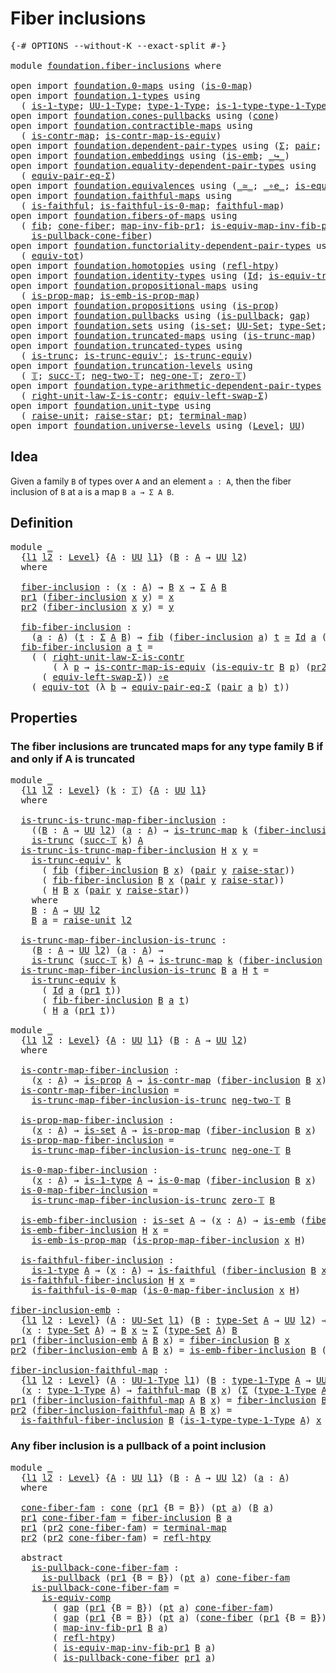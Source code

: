 # Fiber inclusions

<pre class="Agda"><a id="29" class="Symbol">{-#</a> <a id="33" class="Keyword">OPTIONS</a> <a id="41" class="Pragma">--without-K</a> <a id="53" class="Pragma">--exact-split</a> <a id="67" class="Symbol">#-}</a>

<a id="72" class="Keyword">module</a> <a id="79" href="foundation.fiber-inclusions.html" class="Module">foundation.fiber-inclusions</a> <a id="107" class="Keyword">where</a>

<a id="114" class="Keyword">open</a> <a id="119" class="Keyword">import</a> <a id="126" href="foundation.0-maps.html" class="Module">foundation.0-maps</a> <a id="144" class="Keyword">using</a> <a id="150" class="Symbol">(</a><a id="151" href="foundation-core.0-maps.html#1168" class="Function">is-0-map</a><a id="159" class="Symbol">)</a>
<a id="161" class="Keyword">open</a> <a id="166" class="Keyword">import</a> <a id="173" href="foundation.1-types.html" class="Module">foundation.1-types</a> <a id="192" class="Keyword">using</a>
  <a id="200" class="Symbol">(</a> <a id="202" href="foundation-core.1-types.html#654" class="Function">is-1-type</a><a id="211" class="Symbol">;</a> <a id="213" href="foundation-core.1-types.html#720" class="Function">UU-1-Type</a><a id="222" class="Symbol">;</a> <a id="224" href="foundation-core.1-types.html#792" class="Function">type-1-Type</a><a id="235" class="Symbol">;</a> <a id="237" href="foundation-core.1-types.html#869" class="Function">is-1-type-type-1-Type</a><a id="258" class="Symbol">)</a>
<a id="260" class="Keyword">open</a> <a id="265" class="Keyword">import</a> <a id="272" href="foundation.cones-pullbacks.html" class="Module">foundation.cones-pullbacks</a> <a id="299" class="Keyword">using</a> <a id="305" class="Symbol">(</a><a id="306" href="foundation-core.cones-pullbacks.html#1272" class="Function">cone</a><a id="310" class="Symbol">)</a>
<a id="312" class="Keyword">open</a> <a id="317" class="Keyword">import</a> <a id="324" href="foundation.contractible-maps.html" class="Module">foundation.contractible-maps</a> <a id="353" class="Keyword">using</a>
  <a id="361" class="Symbol">(</a> <a id="363" href="foundation-core.contractible-maps.html#1464" class="Function">is-contr-map</a><a id="375" class="Symbol">;</a> <a id="377" href="foundation-core.contractible-maps.html#3850" class="Function">is-contr-map-is-equiv</a><a id="398" class="Symbol">)</a>
<a id="400" class="Keyword">open</a> <a id="405" class="Keyword">import</a> <a id="412" href="foundation.dependent-pair-types.html" class="Module">foundation.dependent-pair-types</a> <a id="444" class="Keyword">using</a> <a id="450" class="Symbol">(</a><a id="451" href="foundation-core.dependent-pair-types.html#502" class="Record">Σ</a><a id="452" class="Symbol">;</a> <a id="454" href="foundation-core.dependent-pair-types.html#575" class="InductiveConstructor">pair</a><a id="458" class="Symbol">;</a> <a id="460" href="foundation-core.dependent-pair-types.html#592" class="Field">pr1</a><a id="463" class="Symbol">;</a> <a id="465" href="foundation-core.dependent-pair-types.html#604" class="Field">pr2</a><a id="468" class="Symbol">)</a>
<a id="470" class="Keyword">open</a> <a id="475" class="Keyword">import</a> <a id="482" href="foundation.embeddings.html" class="Module">foundation.embeddings</a> <a id="504" class="Keyword">using</a> <a id="510" class="Symbol">(</a><a id="511" href="foundation-core.embeddings.html#980" class="Function">is-emb</a><a id="517" class="Symbol">;</a> <a id="519" href="foundation-core.embeddings.html#1062" class="Function Operator">_↪_</a><a id="522" class="Symbol">)</a>
<a id="524" class="Keyword">open</a> <a id="529" class="Keyword">import</a> <a id="536" href="foundation.equality-dependent-pair-types.html" class="Module">foundation.equality-dependent-pair-types</a> <a id="577" class="Keyword">using</a>
  <a id="585" class="Symbol">(</a> <a id="587" href="foundation.equality-dependent-pair-types.html#2506" class="Function">equiv-pair-eq-Σ</a><a id="602" class="Symbol">)</a>
<a id="604" class="Keyword">open</a> <a id="609" class="Keyword">import</a> <a id="616" href="foundation.equivalences.html" class="Module">foundation.equivalences</a> <a id="640" class="Keyword">using</a> <a id="646" class="Symbol">(</a><a id="647" href="foundation-core.equivalences.html#1607" class="Function Operator">_≃_</a><a id="650" class="Symbol">;</a> <a id="652" href="foundation-core.equivalences.html#7855" class="Function Operator">_∘e_</a><a id="656" class="Symbol">;</a> <a id="658" href="foundation-core.equivalences.html#7183" class="Function">is-equiv-comp</a><a id="671" class="Symbol">)</a>
<a id="673" class="Keyword">open</a> <a id="678" class="Keyword">import</a> <a id="685" href="foundation.faithful-maps.html" class="Module">foundation.faithful-maps</a> <a id="710" class="Keyword">using</a>
  <a id="718" class="Symbol">(</a> <a id="720" href="foundation-core.faithful-maps.html#1676" class="Function">is-faithful</a><a id="731" class="Symbol">;</a> <a id="733" href="foundation-core.faithful-maps.html#3767" class="Function">is-faithful-is-0-map</a><a id="753" class="Symbol">;</a> <a id="755" href="foundation-core.faithful-maps.html#1766" class="Function">faithful-map</a><a id="767" class="Symbol">)</a>
<a id="769" class="Keyword">open</a> <a id="774" class="Keyword">import</a> <a id="781" href="foundation.fibers-of-maps.html" class="Module">foundation.fibers-of-maps</a> <a id="807" class="Keyword">using</a>
  <a id="815" class="Symbol">(</a> <a id="817" href="foundation-core.fibers-of-maps.html#928" class="Function">fib</a><a id="820" class="Symbol">;</a> <a id="822" href="foundation.fibers-of-maps.html#4737" class="Function">cone-fiber</a><a id="832" class="Symbol">;</a> <a id="834" href="foundation-core.fibers-of-maps.html#3085" class="Function">map-inv-fib-pr1</a><a id="849" class="Symbol">;</a> <a id="851" href="foundation-core.fibers-of-maps.html#3727" class="Function">is-equiv-map-inv-fib-pr1</a><a id="875" class="Symbol">;</a>
    <a id="881" href="foundation.fibers-of-maps.html#4912" class="Function">is-pullback-cone-fiber</a><a id="903" class="Symbol">)</a>
<a id="905" class="Keyword">open</a> <a id="910" class="Keyword">import</a> <a id="917" href="foundation.functoriality-dependent-pair-types.html" class="Module">foundation.functoriality-dependent-pair-types</a> <a id="963" class="Keyword">using</a>
  <a id="971" class="Symbol">(</a> <a id="973" href="foundation-core.functoriality-dependent-pair-types.html#6804" class="Function">equiv-tot</a><a id="982" class="Symbol">)</a>
<a id="984" class="Keyword">open</a> <a id="989" class="Keyword">import</a> <a id="996" href="foundation.homotopies.html" class="Module">foundation.homotopies</a> <a id="1018" class="Keyword">using</a> <a id="1024" class="Symbol">(</a><a id="1025" href="foundation-core.homotopies.html#710" class="Function">refl-htpy</a><a id="1034" class="Symbol">)</a>
<a id="1036" class="Keyword">open</a> <a id="1041" class="Keyword">import</a> <a id="1048" href="foundation.identity-types.html" class="Module">foundation.identity-types</a> <a id="1074" class="Keyword">using</a> <a id="1080" class="Symbol">(</a><a id="1081" href="foundation-core.identity-types.html#641" class="Datatype">Id</a><a id="1083" class="Symbol">;</a> <a id="1085" href="foundation.identity-types.html#3670" class="Function">is-equiv-tr</a><a id="1096" class="Symbol">)</a>
<a id="1098" class="Keyword">open</a> <a id="1103" class="Keyword">import</a> <a id="1110" href="foundation.propositional-maps.html" class="Module">foundation.propositional-maps</a> <a id="1140" class="Keyword">using</a>
  <a id="1148" class="Symbol">(</a> <a id="1150" href="foundation-core.propositional-maps.html#1250" class="Function">is-prop-map</a><a id="1161" class="Symbol">;</a> <a id="1163" href="foundation-core.propositional-maps.html#1524" class="Function">is-emb-is-prop-map</a><a id="1181" class="Symbol">)</a>
<a id="1183" class="Keyword">open</a> <a id="1188" class="Keyword">import</a> <a id="1195" href="foundation.propositions.html" class="Module">foundation.propositions</a> <a id="1219" class="Keyword">using</a> <a id="1225" class="Symbol">(</a><a id="1226" href="foundation-core.propositions.html#1295" class="Function">is-prop</a><a id="1233" class="Symbol">)</a>
<a id="1235" class="Keyword">open</a> <a id="1240" class="Keyword">import</a> <a id="1247" href="foundation.pullbacks.html" class="Module">foundation.pullbacks</a> <a id="1268" class="Keyword">using</a> <a id="1274" class="Symbol">(</a><a id="1275" href="foundation-core.pullbacks.html#2885" class="Function">is-pullback</a><a id="1286" class="Symbol">;</a> <a id="1288" href="foundation-core.pullbacks.html#2383" class="Function">gap</a><a id="1291" class="Symbol">)</a>
<a id="1293" class="Keyword">open</a> <a id="1298" class="Keyword">import</a> <a id="1305" href="foundation.sets.html" class="Module">foundation.sets</a> <a id="1321" class="Keyword">using</a> <a id="1327" class="Symbol">(</a><a id="1328" href="foundation-core.sets.html#1099" class="Function">is-set</a><a id="1334" class="Symbol">;</a> <a id="1336" href="foundation-core.sets.html#1177" class="Function">UU-Set</a><a id="1342" class="Symbol">;</a> <a id="1344" href="foundation-core.sets.html#1291" class="Function">type-Set</a><a id="1352" class="Symbol">;</a> <a id="1354" href="foundation-core.sets.html#1342" class="Function">is-set-type-Set</a><a id="1369" class="Symbol">)</a>
<a id="1371" class="Keyword">open</a> <a id="1376" class="Keyword">import</a> <a id="1383" href="foundation.truncated-maps.html" class="Module">foundation.truncated-maps</a> <a id="1409" class="Keyword">using</a> <a id="1415" class="Symbol">(</a><a id="1416" href="foundation-core.truncated-maps.html#1873" class="Function">is-trunc-map</a><a id="1428" class="Symbol">)</a>
<a id="1430" class="Keyword">open</a> <a id="1435" class="Keyword">import</a> <a id="1442" href="foundation.truncated-types.html" class="Module">foundation.truncated-types</a> <a id="1469" class="Keyword">using</a>
  <a id="1477" class="Symbol">(</a> <a id="1479" href="foundation-core.truncated-types.html#1727" class="Function">is-trunc</a><a id="1487" class="Symbol">;</a> <a id="1489" href="foundation-core.truncated-types.html#4904" class="Function">is-trunc-equiv&#39;</a><a id="1504" class="Symbol">;</a> <a id="1506" href="foundation-core.truncated-types.html#4377" class="Function">is-trunc-equiv</a><a id="1520" class="Symbol">)</a>
<a id="1522" class="Keyword">open</a> <a id="1527" class="Keyword">import</a> <a id="1534" href="foundation.truncation-levels.html" class="Module">foundation.truncation-levels</a> <a id="1563" class="Keyword">using</a>
  <a id="1571" class="Symbol">(</a> <a id="1573" href="foundation-core.truncation-levels.html#382" class="Datatype">𝕋</a><a id="1574" class="Symbol">;</a> <a id="1576" href="foundation-core.truncation-levels.html#419" class="InductiveConstructor">succ-𝕋</a><a id="1582" class="Symbol">;</a> <a id="1584" href="foundation-core.truncation-levels.html#403" class="InductiveConstructor">neg-two-𝕋</a><a id="1593" class="Symbol">;</a> <a id="1595" href="foundation-core.truncation-levels.html#435" class="Function">neg-one-𝕋</a><a id="1604" class="Symbol">;</a> <a id="1606" href="foundation-core.truncation-levels.html#479" class="Function">zero-𝕋</a><a id="1612" class="Symbol">)</a>
<a id="1614" class="Keyword">open</a> <a id="1619" class="Keyword">import</a> <a id="1626" href="foundation.type-arithmetic-dependent-pair-types.html" class="Module">foundation.type-arithmetic-dependent-pair-types</a> <a id="1674" class="Keyword">using</a>
  <a id="1682" class="Symbol">(</a> <a id="1684" href="foundation-core.type-arithmetic-dependent-pair-types.html#4301" class="Function">right-unit-law-Σ-is-contr</a><a id="1709" class="Symbol">;</a> <a id="1711" href="foundation-core.type-arithmetic-dependent-pair-types.html#10226" class="Function">equiv-left-swap-Σ</a><a id="1728" class="Symbol">)</a>
<a id="1730" class="Keyword">open</a> <a id="1735" class="Keyword">import</a> <a id="1742" href="foundation.unit-type.html" class="Module">foundation.unit-type</a> <a id="1763" class="Keyword">using</a>
  <a id="1771" class="Symbol">(</a> <a id="1773" href="foundation.unit-type.html#1718" class="Function">raise-unit</a><a id="1783" class="Symbol">;</a> <a id="1785" href="foundation.unit-type.html#1779" class="Function">raise-star</a><a id="1795" class="Symbol">;</a> <a id="1797" href="foundation.unit-type.html#1589" class="Function">pt</a><a id="1799" class="Symbol">;</a> <a id="1801" href="foundation.unit-type.html#1453" class="Function">terminal-map</a><a id="1813" class="Symbol">)</a>
<a id="1815" class="Keyword">open</a> <a id="1820" class="Keyword">import</a> <a id="1827" href="foundation.universe-levels.html" class="Module">foundation.universe-levels</a> <a id="1854" class="Keyword">using</a> <a id="1860" class="Symbol">(</a><a id="1861" href="Agda.Primitive.html#597" class="Postulate">Level</a><a id="1866" class="Symbol">;</a> <a id="1868" href="foundation-core.universe-levels.html#222" class="Primitive">UU</a><a id="1870" class="Symbol">)</a>
</pre>
## Idea

Given a family `B` of types over `A` and an element `a : A`, then the fiber inclusion of `B` at a is a map `B a → Σ A B`.

## Definition

<pre class="Agda"><a id="2032" class="Keyword">module</a> <a id="2039" href="foundation.fiber-inclusions.html#2039" class="Module">_</a>
  <a id="2043" class="Symbol">{</a><a id="2044" href="foundation.fiber-inclusions.html#2044" class="Bound">l1</a> <a id="2047" href="foundation.fiber-inclusions.html#2047" class="Bound">l2</a> <a id="2050" class="Symbol">:</a> <a id="2052" href="Agda.Primitive.html#597" class="Postulate">Level</a><a id="2057" class="Symbol">}</a> <a id="2059" class="Symbol">{</a><a id="2060" href="foundation.fiber-inclusions.html#2060" class="Bound">A</a> <a id="2062" class="Symbol">:</a> <a id="2064" href="foundation-core.universe-levels.html#222" class="Primitive">UU</a> <a id="2067" href="foundation.fiber-inclusions.html#2044" class="Bound">l1</a><a id="2069" class="Symbol">}</a> <a id="2071" class="Symbol">(</a><a id="2072" href="foundation.fiber-inclusions.html#2072" class="Bound">B</a> <a id="2074" class="Symbol">:</a> <a id="2076" href="foundation.fiber-inclusions.html#2060" class="Bound">A</a> <a id="2078" class="Symbol">→</a> <a id="2080" href="foundation-core.universe-levels.html#222" class="Primitive">UU</a> <a id="2083" href="foundation.fiber-inclusions.html#2047" class="Bound">l2</a><a id="2085" class="Symbol">)</a>
  <a id="2089" class="Keyword">where</a>
  
  <a id="2100" href="foundation.fiber-inclusions.html#2100" class="Function">fiber-inclusion</a> <a id="2116" class="Symbol">:</a> <a id="2118" class="Symbol">(</a><a id="2119" href="foundation.fiber-inclusions.html#2119" class="Bound">x</a> <a id="2121" class="Symbol">:</a> <a id="2123" href="foundation.fiber-inclusions.html#2060" class="Bound">A</a><a id="2124" class="Symbol">)</a> <a id="2126" class="Symbol">→</a> <a id="2128" href="foundation.fiber-inclusions.html#2072" class="Bound">B</a> <a id="2130" href="foundation.fiber-inclusions.html#2119" class="Bound">x</a> <a id="2132" class="Symbol">→</a> <a id="2134" href="foundation-core.dependent-pair-types.html#502" class="Record">Σ</a> <a id="2136" href="foundation.fiber-inclusions.html#2060" class="Bound">A</a> <a id="2138" href="foundation.fiber-inclusions.html#2072" class="Bound">B</a>
  <a id="2142" href="foundation-core.dependent-pair-types.html#592" class="Field">pr1</a> <a id="2146" class="Symbol">(</a><a id="2147" href="foundation.fiber-inclusions.html#2100" class="Function">fiber-inclusion</a> <a id="2163" href="foundation.fiber-inclusions.html#2163" class="Bound">x</a> <a id="2165" href="foundation.fiber-inclusions.html#2165" class="Bound">y</a><a id="2166" class="Symbol">)</a> <a id="2168" class="Symbol">=</a> <a id="2170" href="foundation.fiber-inclusions.html#2163" class="Bound">x</a>
  <a id="2174" href="foundation-core.dependent-pair-types.html#604" class="Field">pr2</a> <a id="2178" class="Symbol">(</a><a id="2179" href="foundation.fiber-inclusions.html#2100" class="Function">fiber-inclusion</a> <a id="2195" href="foundation.fiber-inclusions.html#2195" class="Bound">x</a> <a id="2197" href="foundation.fiber-inclusions.html#2197" class="Bound">y</a><a id="2198" class="Symbol">)</a> <a id="2200" class="Symbol">=</a> <a id="2202" href="foundation.fiber-inclusions.html#2197" class="Bound">y</a>

  <a id="2207" href="foundation.fiber-inclusions.html#2207" class="Function">fib-fiber-inclusion</a> <a id="2227" class="Symbol">:</a>
    <a id="2233" class="Symbol">(</a><a id="2234" href="foundation.fiber-inclusions.html#2234" class="Bound">a</a> <a id="2236" class="Symbol">:</a> <a id="2238" href="foundation.fiber-inclusions.html#2060" class="Bound">A</a><a id="2239" class="Symbol">)</a> <a id="2241" class="Symbol">(</a><a id="2242" href="foundation.fiber-inclusions.html#2242" class="Bound">t</a> <a id="2244" class="Symbol">:</a> <a id="2246" href="foundation-core.dependent-pair-types.html#502" class="Record">Σ</a> <a id="2248" href="foundation.fiber-inclusions.html#2060" class="Bound">A</a> <a id="2250" href="foundation.fiber-inclusions.html#2072" class="Bound">B</a><a id="2251" class="Symbol">)</a> <a id="2253" class="Symbol">→</a> <a id="2255" href="foundation-core.fibers-of-maps.html#928" class="Function">fib</a> <a id="2259" class="Symbol">(</a><a id="2260" href="foundation.fiber-inclusions.html#2100" class="Function">fiber-inclusion</a> <a id="2276" href="foundation.fiber-inclusions.html#2234" class="Bound">a</a><a id="2277" class="Symbol">)</a> <a id="2279" href="foundation.fiber-inclusions.html#2242" class="Bound">t</a> <a id="2281" href="foundation-core.equivalences.html#1607" class="Function Operator">≃</a> <a id="2283" href="foundation-core.identity-types.html#641" class="Datatype">Id</a> <a id="2286" href="foundation.fiber-inclusions.html#2234" class="Bound">a</a> <a id="2288" class="Symbol">(</a><a id="2289" href="foundation-core.dependent-pair-types.html#592" class="Field">pr1</a> <a id="2293" href="foundation.fiber-inclusions.html#2242" class="Bound">t</a><a id="2294" class="Symbol">)</a>
  <a id="2298" href="foundation.fiber-inclusions.html#2207" class="Function">fib-fiber-inclusion</a> <a id="2318" href="foundation.fiber-inclusions.html#2318" class="Bound">a</a> <a id="2320" href="foundation.fiber-inclusions.html#2320" class="Bound">t</a> <a id="2322" class="Symbol">=</a>
    <a id="2328" class="Symbol">(</a> <a id="2330" class="Symbol">(</a> <a id="2332" href="foundation-core.type-arithmetic-dependent-pair-types.html#4301" class="Function">right-unit-law-Σ-is-contr</a>
        <a id="2366" class="Symbol">(</a> <a id="2368" class="Symbol">λ</a> <a id="2370" href="foundation.fiber-inclusions.html#2370" class="Bound">p</a> <a id="2372" class="Symbol">→</a> <a id="2374" href="foundation-core.contractible-maps.html#3850" class="Function">is-contr-map-is-equiv</a> <a id="2396" class="Symbol">(</a><a id="2397" href="foundation.identity-types.html#3670" class="Function">is-equiv-tr</a> <a id="2409" href="foundation.fiber-inclusions.html#2072" class="Bound">B</a> <a id="2411" href="foundation.fiber-inclusions.html#2370" class="Bound">p</a><a id="2412" class="Symbol">)</a> <a id="2414" class="Symbol">(</a><a id="2415" href="foundation-core.dependent-pair-types.html#604" class="Field">pr2</a> <a id="2419" href="foundation.fiber-inclusions.html#2320" class="Bound">t</a><a id="2420" class="Symbol">)))</a> <a id="2424" href="foundation-core.equivalences.html#7855" class="Function Operator">∘e</a>
      <a id="2433" class="Symbol">(</a> <a id="2435" href="foundation-core.type-arithmetic-dependent-pair-types.html#10226" class="Function">equiv-left-swap-Σ</a><a id="2452" class="Symbol">))</a> <a id="2455" href="foundation-core.equivalences.html#7855" class="Function Operator">∘e</a>
    <a id="2462" class="Symbol">(</a> <a id="2464" href="foundation-core.functoriality-dependent-pair-types.html#6804" class="Function">equiv-tot</a> <a id="2474" class="Symbol">(λ</a> <a id="2477" href="foundation.fiber-inclusions.html#2477" class="Bound">b</a> <a id="2479" class="Symbol">→</a> <a id="2481" href="foundation.equality-dependent-pair-types.html#2506" class="Function">equiv-pair-eq-Σ</a> <a id="2497" class="Symbol">(</a><a id="2498" href="foundation-core.dependent-pair-types.html#575" class="InductiveConstructor">pair</a> <a id="2503" href="foundation.fiber-inclusions.html#2318" class="Bound">a</a> <a id="2505" href="foundation.fiber-inclusions.html#2477" class="Bound">b</a><a id="2506" class="Symbol">)</a> <a id="2508" href="foundation.fiber-inclusions.html#2320" class="Bound">t</a><a id="2509" class="Symbol">))</a>
</pre>
## Properties

### The fiber inclusions are truncated maps for any type family B if and only if A is truncated

<pre class="Agda"><a id="2633" class="Keyword">module</a> <a id="2640" href="foundation.fiber-inclusions.html#2640" class="Module">_</a>
  <a id="2644" class="Symbol">{</a><a id="2645" href="foundation.fiber-inclusions.html#2645" class="Bound">l1</a> <a id="2648" href="foundation.fiber-inclusions.html#2648" class="Bound">l2</a> <a id="2651" class="Symbol">:</a> <a id="2653" href="Agda.Primitive.html#597" class="Postulate">Level</a><a id="2658" class="Symbol">}</a> <a id="2660" class="Symbol">(</a><a id="2661" href="foundation.fiber-inclusions.html#2661" class="Bound">k</a> <a id="2663" class="Symbol">:</a> <a id="2665" href="foundation-core.truncation-levels.html#382" class="Datatype">𝕋</a><a id="2666" class="Symbol">)</a> <a id="2668" class="Symbol">{</a><a id="2669" href="foundation.fiber-inclusions.html#2669" class="Bound">A</a> <a id="2671" class="Symbol">:</a> <a id="2673" href="foundation-core.universe-levels.html#222" class="Primitive">UU</a> <a id="2676" href="foundation.fiber-inclusions.html#2645" class="Bound">l1</a><a id="2678" class="Symbol">}</a>
  <a id="2682" class="Keyword">where</a>
  
  <a id="2693" href="foundation.fiber-inclusions.html#2693" class="Function">is-trunc-is-trunc-map-fiber-inclusion</a> <a id="2731" class="Symbol">:</a>
    <a id="2737" class="Symbol">((</a><a id="2739" href="foundation.fiber-inclusions.html#2739" class="Bound">B</a> <a id="2741" class="Symbol">:</a> <a id="2743" href="foundation.fiber-inclusions.html#2669" class="Bound">A</a> <a id="2745" class="Symbol">→</a> <a id="2747" href="foundation-core.universe-levels.html#222" class="Primitive">UU</a> <a id="2750" href="foundation.fiber-inclusions.html#2648" class="Bound">l2</a><a id="2752" class="Symbol">)</a> <a id="2754" class="Symbol">(</a><a id="2755" href="foundation.fiber-inclusions.html#2755" class="Bound">a</a> <a id="2757" class="Symbol">:</a> <a id="2759" href="foundation.fiber-inclusions.html#2669" class="Bound">A</a><a id="2760" class="Symbol">)</a> <a id="2762" class="Symbol">→</a> <a id="2764" href="foundation-core.truncated-maps.html#1873" class="Function">is-trunc-map</a> <a id="2777" href="foundation.fiber-inclusions.html#2661" class="Bound">k</a> <a id="2779" class="Symbol">(</a><a id="2780" href="foundation.fiber-inclusions.html#2100" class="Function">fiber-inclusion</a> <a id="2796" href="foundation.fiber-inclusions.html#2739" class="Bound">B</a> <a id="2798" href="foundation.fiber-inclusions.html#2755" class="Bound">a</a><a id="2799" class="Symbol">))</a> <a id="2802" class="Symbol">→</a>
    <a id="2808" href="foundation-core.truncated-types.html#1727" class="Function">is-trunc</a> <a id="2817" class="Symbol">(</a><a id="2818" href="foundation-core.truncation-levels.html#419" class="InductiveConstructor">succ-𝕋</a> <a id="2825" href="foundation.fiber-inclusions.html#2661" class="Bound">k</a><a id="2826" class="Symbol">)</a> <a id="2828" href="foundation.fiber-inclusions.html#2669" class="Bound">A</a>
  <a id="2832" href="foundation.fiber-inclusions.html#2693" class="Function">is-trunc-is-trunc-map-fiber-inclusion</a> <a id="2870" href="foundation.fiber-inclusions.html#2870" class="Bound">H</a> <a id="2872" href="foundation.fiber-inclusions.html#2872" class="Bound">x</a> <a id="2874" href="foundation.fiber-inclusions.html#2874" class="Bound">y</a> <a id="2876" class="Symbol">=</a>
    <a id="2882" href="foundation-core.truncated-types.html#4904" class="Function">is-trunc-equiv&#39;</a> <a id="2898" href="foundation.fiber-inclusions.html#2661" class="Bound">k</a>
      <a id="2906" class="Symbol">(</a> <a id="2908" href="foundation-core.fibers-of-maps.html#928" class="Function">fib</a> <a id="2912" class="Symbol">(</a><a id="2913" href="foundation.fiber-inclusions.html#2100" class="Function">fiber-inclusion</a> <a id="2929" href="foundation.fiber-inclusions.html#3057" class="Function">B</a> <a id="2931" href="foundation.fiber-inclusions.html#2872" class="Bound">x</a><a id="2932" class="Symbol">)</a> <a id="2934" class="Symbol">(</a><a id="2935" href="foundation-core.dependent-pair-types.html#575" class="InductiveConstructor">pair</a> <a id="2940" href="foundation.fiber-inclusions.html#2874" class="Bound">y</a> <a id="2942" href="foundation.unit-type.html#1779" class="Function">raise-star</a><a id="2952" class="Symbol">))</a>
      <a id="2961" class="Symbol">(</a> <a id="2963" href="foundation.fiber-inclusions.html#2207" class="Function">fib-fiber-inclusion</a> <a id="2983" href="foundation.fiber-inclusions.html#3057" class="Function">B</a> <a id="2985" href="foundation.fiber-inclusions.html#2872" class="Bound">x</a> <a id="2987" class="Symbol">(</a><a id="2988" href="foundation-core.dependent-pair-types.html#575" class="InductiveConstructor">pair</a> <a id="2993" href="foundation.fiber-inclusions.html#2874" class="Bound">y</a> <a id="2995" href="foundation.unit-type.html#1779" class="Function">raise-star</a><a id="3005" class="Symbol">))</a>
      <a id="3014" class="Symbol">(</a> <a id="3016" href="foundation.fiber-inclusions.html#2870" class="Bound">H</a> <a id="3018" href="foundation.fiber-inclusions.html#3057" class="Function">B</a> <a id="3020" href="foundation.fiber-inclusions.html#2872" class="Bound">x</a> <a id="3022" class="Symbol">(</a><a id="3023" href="foundation-core.dependent-pair-types.html#575" class="InductiveConstructor">pair</a> <a id="3028" href="foundation.fiber-inclusions.html#2874" class="Bound">y</a> <a id="3030" href="foundation.unit-type.html#1779" class="Function">raise-star</a><a id="3040" class="Symbol">))</a>
    <a id="3047" class="Keyword">where</a>
    <a id="3057" href="foundation.fiber-inclusions.html#3057" class="Function">B</a> <a id="3059" class="Symbol">:</a> <a id="3061" href="foundation.fiber-inclusions.html#2669" class="Bound">A</a> <a id="3063" class="Symbol">→</a> <a id="3065" href="foundation-core.universe-levels.html#222" class="Primitive">UU</a> <a id="3068" href="foundation.fiber-inclusions.html#2648" class="Bound">l2</a>
    <a id="3075" href="foundation.fiber-inclusions.html#3057" class="Function">B</a> <a id="3077" href="foundation.fiber-inclusions.html#3077" class="Bound">a</a> <a id="3079" class="Symbol">=</a> <a id="3081" href="foundation.unit-type.html#1718" class="Function">raise-unit</a> <a id="3092" href="foundation.fiber-inclusions.html#2648" class="Bound">l2</a>

  <a id="3098" href="foundation.fiber-inclusions.html#3098" class="Function">is-trunc-map-fiber-inclusion-is-trunc</a> <a id="3136" class="Symbol">:</a>
    <a id="3142" class="Symbol">(</a><a id="3143" href="foundation.fiber-inclusions.html#3143" class="Bound">B</a> <a id="3145" class="Symbol">:</a> <a id="3147" href="foundation.fiber-inclusions.html#2669" class="Bound">A</a> <a id="3149" class="Symbol">→</a> <a id="3151" href="foundation-core.universe-levels.html#222" class="Primitive">UU</a> <a id="3154" href="foundation.fiber-inclusions.html#2648" class="Bound">l2</a><a id="3156" class="Symbol">)</a> <a id="3158" class="Symbol">(</a><a id="3159" href="foundation.fiber-inclusions.html#3159" class="Bound">a</a> <a id="3161" class="Symbol">:</a> <a id="3163" href="foundation.fiber-inclusions.html#2669" class="Bound">A</a><a id="3164" class="Symbol">)</a> <a id="3166" class="Symbol">→</a>
    <a id="3172" href="foundation-core.truncated-types.html#1727" class="Function">is-trunc</a> <a id="3181" class="Symbol">(</a><a id="3182" href="foundation-core.truncation-levels.html#419" class="InductiveConstructor">succ-𝕋</a> <a id="3189" href="foundation.fiber-inclusions.html#2661" class="Bound">k</a><a id="3190" class="Symbol">)</a> <a id="3192" href="foundation.fiber-inclusions.html#2669" class="Bound">A</a> <a id="3194" class="Symbol">→</a> <a id="3196" href="foundation-core.truncated-maps.html#1873" class="Function">is-trunc-map</a> <a id="3209" href="foundation.fiber-inclusions.html#2661" class="Bound">k</a> <a id="3211" class="Symbol">(</a><a id="3212" href="foundation.fiber-inclusions.html#2100" class="Function">fiber-inclusion</a> <a id="3228" href="foundation.fiber-inclusions.html#3143" class="Bound">B</a> <a id="3230" href="foundation.fiber-inclusions.html#3159" class="Bound">a</a><a id="3231" class="Symbol">)</a>
  <a id="3235" href="foundation.fiber-inclusions.html#3098" class="Function">is-trunc-map-fiber-inclusion-is-trunc</a> <a id="3273" href="foundation.fiber-inclusions.html#3273" class="Bound">B</a> <a id="3275" href="foundation.fiber-inclusions.html#3275" class="Bound">a</a> <a id="3277" href="foundation.fiber-inclusions.html#3277" class="Bound">H</a> <a id="3279" href="foundation.fiber-inclusions.html#3279" class="Bound">t</a> <a id="3281" class="Symbol">=</a>
    <a id="3287" href="foundation-core.truncated-types.html#4377" class="Function">is-trunc-equiv</a> <a id="3302" href="foundation.fiber-inclusions.html#2661" class="Bound">k</a>
      <a id="3310" class="Symbol">(</a> <a id="3312" href="foundation-core.identity-types.html#641" class="Datatype">Id</a> <a id="3315" href="foundation.fiber-inclusions.html#3275" class="Bound">a</a> <a id="3317" class="Symbol">(</a><a id="3318" href="foundation-core.dependent-pair-types.html#592" class="Field">pr1</a> <a id="3322" href="foundation.fiber-inclusions.html#3279" class="Bound">t</a><a id="3323" class="Symbol">))</a>
      <a id="3332" class="Symbol">(</a> <a id="3334" href="foundation.fiber-inclusions.html#2207" class="Function">fib-fiber-inclusion</a> <a id="3354" href="foundation.fiber-inclusions.html#3273" class="Bound">B</a> <a id="3356" href="foundation.fiber-inclusions.html#3275" class="Bound">a</a> <a id="3358" href="foundation.fiber-inclusions.html#3279" class="Bound">t</a><a id="3359" class="Symbol">)</a>
      <a id="3367" class="Symbol">(</a> <a id="3369" href="foundation.fiber-inclusions.html#3277" class="Bound">H</a> <a id="3371" href="foundation.fiber-inclusions.html#3275" class="Bound">a</a> <a id="3373" class="Symbol">(</a><a id="3374" href="foundation-core.dependent-pair-types.html#592" class="Field">pr1</a> <a id="3378" href="foundation.fiber-inclusions.html#3279" class="Bound">t</a><a id="3379" class="Symbol">))</a>

<a id="3383" class="Keyword">module</a> <a id="3390" href="foundation.fiber-inclusions.html#3390" class="Module">_</a>
  <a id="3394" class="Symbol">{</a><a id="3395" href="foundation.fiber-inclusions.html#3395" class="Bound">l1</a> <a id="3398" href="foundation.fiber-inclusions.html#3398" class="Bound">l2</a> <a id="3401" class="Symbol">:</a> <a id="3403" href="Agda.Primitive.html#597" class="Postulate">Level</a><a id="3408" class="Symbol">}</a> <a id="3410" class="Symbol">{</a><a id="3411" href="foundation.fiber-inclusions.html#3411" class="Bound">A</a> <a id="3413" class="Symbol">:</a> <a id="3415" href="foundation-core.universe-levels.html#222" class="Primitive">UU</a> <a id="3418" href="foundation.fiber-inclusions.html#3395" class="Bound">l1</a><a id="3420" class="Symbol">}</a> <a id="3422" class="Symbol">(</a><a id="3423" href="foundation.fiber-inclusions.html#3423" class="Bound">B</a> <a id="3425" class="Symbol">:</a> <a id="3427" href="foundation.fiber-inclusions.html#3411" class="Bound">A</a> <a id="3429" class="Symbol">→</a> <a id="3431" href="foundation-core.universe-levels.html#222" class="Primitive">UU</a> <a id="3434" href="foundation.fiber-inclusions.html#3398" class="Bound">l2</a><a id="3436" class="Symbol">)</a>
  <a id="3440" class="Keyword">where</a>

  <a id="3449" href="foundation.fiber-inclusions.html#3449" class="Function">is-contr-map-fiber-inclusion</a> <a id="3478" class="Symbol">:</a>
    <a id="3484" class="Symbol">(</a><a id="3485" href="foundation.fiber-inclusions.html#3485" class="Bound">x</a> <a id="3487" class="Symbol">:</a> <a id="3489" href="foundation.fiber-inclusions.html#3411" class="Bound">A</a><a id="3490" class="Symbol">)</a> <a id="3492" class="Symbol">→</a> <a id="3494" href="foundation-core.propositions.html#1295" class="Function">is-prop</a> <a id="3502" href="foundation.fiber-inclusions.html#3411" class="Bound">A</a> <a id="3504" class="Symbol">→</a> <a id="3506" href="foundation-core.contractible-maps.html#1464" class="Function">is-contr-map</a> <a id="3519" class="Symbol">(</a><a id="3520" href="foundation.fiber-inclusions.html#2100" class="Function">fiber-inclusion</a> <a id="3536" href="foundation.fiber-inclusions.html#3423" class="Bound">B</a> <a id="3538" href="foundation.fiber-inclusions.html#3485" class="Bound">x</a><a id="3539" class="Symbol">)</a>
  <a id="3543" href="foundation.fiber-inclusions.html#3449" class="Function">is-contr-map-fiber-inclusion</a> <a id="3572" class="Symbol">=</a>
    <a id="3578" href="foundation.fiber-inclusions.html#3098" class="Function">is-trunc-map-fiber-inclusion-is-trunc</a> <a id="3616" href="foundation-core.truncation-levels.html#403" class="InductiveConstructor">neg-two-𝕋</a> <a id="3626" href="foundation.fiber-inclusions.html#3423" class="Bound">B</a>

  <a id="3631" href="foundation.fiber-inclusions.html#3631" class="Function">is-prop-map-fiber-inclusion</a> <a id="3659" class="Symbol">:</a>
    <a id="3665" class="Symbol">(</a><a id="3666" href="foundation.fiber-inclusions.html#3666" class="Bound">x</a> <a id="3668" class="Symbol">:</a> <a id="3670" href="foundation.fiber-inclusions.html#3411" class="Bound">A</a><a id="3671" class="Symbol">)</a> <a id="3673" class="Symbol">→</a> <a id="3675" href="foundation-core.sets.html#1099" class="Function">is-set</a> <a id="3682" href="foundation.fiber-inclusions.html#3411" class="Bound">A</a> <a id="3684" class="Symbol">→</a> <a id="3686" href="foundation-core.propositional-maps.html#1250" class="Function">is-prop-map</a> <a id="3698" class="Symbol">(</a><a id="3699" href="foundation.fiber-inclusions.html#2100" class="Function">fiber-inclusion</a> <a id="3715" href="foundation.fiber-inclusions.html#3423" class="Bound">B</a> <a id="3717" href="foundation.fiber-inclusions.html#3666" class="Bound">x</a><a id="3718" class="Symbol">)</a>
  <a id="3722" href="foundation.fiber-inclusions.html#3631" class="Function">is-prop-map-fiber-inclusion</a> <a id="3750" class="Symbol">=</a>
    <a id="3756" href="foundation.fiber-inclusions.html#3098" class="Function">is-trunc-map-fiber-inclusion-is-trunc</a> <a id="3794" href="foundation-core.truncation-levels.html#435" class="Function">neg-one-𝕋</a> <a id="3804" href="foundation.fiber-inclusions.html#3423" class="Bound">B</a>

  <a id="3809" href="foundation.fiber-inclusions.html#3809" class="Function">is-0-map-fiber-inclusion</a> <a id="3834" class="Symbol">:</a>
    <a id="3840" class="Symbol">(</a><a id="3841" href="foundation.fiber-inclusions.html#3841" class="Bound">x</a> <a id="3843" class="Symbol">:</a> <a id="3845" href="foundation.fiber-inclusions.html#3411" class="Bound">A</a><a id="3846" class="Symbol">)</a> <a id="3848" class="Symbol">→</a> <a id="3850" href="foundation-core.1-types.html#654" class="Function">is-1-type</a> <a id="3860" href="foundation.fiber-inclusions.html#3411" class="Bound">A</a> <a id="3862" class="Symbol">→</a> <a id="3864" href="foundation-core.0-maps.html#1168" class="Function">is-0-map</a> <a id="3873" class="Symbol">(</a><a id="3874" href="foundation.fiber-inclusions.html#2100" class="Function">fiber-inclusion</a> <a id="3890" href="foundation.fiber-inclusions.html#3423" class="Bound">B</a> <a id="3892" href="foundation.fiber-inclusions.html#3841" class="Bound">x</a><a id="3893" class="Symbol">)</a>
  <a id="3897" href="foundation.fiber-inclusions.html#3809" class="Function">is-0-map-fiber-inclusion</a> <a id="3922" class="Symbol">=</a>
    <a id="3928" href="foundation.fiber-inclusions.html#3098" class="Function">is-trunc-map-fiber-inclusion-is-trunc</a> <a id="3966" href="foundation-core.truncation-levels.html#479" class="Function">zero-𝕋</a> <a id="3973" href="foundation.fiber-inclusions.html#3423" class="Bound">B</a>

  <a id="3978" href="foundation.fiber-inclusions.html#3978" class="Function">is-emb-fiber-inclusion</a> <a id="4001" class="Symbol">:</a> <a id="4003" href="foundation-core.sets.html#1099" class="Function">is-set</a> <a id="4010" href="foundation.fiber-inclusions.html#3411" class="Bound">A</a> <a id="4012" class="Symbol">→</a> <a id="4014" class="Symbol">(</a><a id="4015" href="foundation.fiber-inclusions.html#4015" class="Bound">x</a> <a id="4017" class="Symbol">:</a> <a id="4019" href="foundation.fiber-inclusions.html#3411" class="Bound">A</a><a id="4020" class="Symbol">)</a> <a id="4022" class="Symbol">→</a> <a id="4024" href="foundation-core.embeddings.html#980" class="Function">is-emb</a> <a id="4031" class="Symbol">(</a><a id="4032" href="foundation.fiber-inclusions.html#2100" class="Function">fiber-inclusion</a> <a id="4048" href="foundation.fiber-inclusions.html#3423" class="Bound">B</a> <a id="4050" href="foundation.fiber-inclusions.html#4015" class="Bound">x</a><a id="4051" class="Symbol">)</a>
  <a id="4055" href="foundation.fiber-inclusions.html#3978" class="Function">is-emb-fiber-inclusion</a> <a id="4078" href="foundation.fiber-inclusions.html#4078" class="Bound">H</a> <a id="4080" href="foundation.fiber-inclusions.html#4080" class="Bound">x</a> <a id="4082" class="Symbol">=</a>
    <a id="4088" href="foundation-core.propositional-maps.html#1524" class="Function">is-emb-is-prop-map</a> <a id="4107" class="Symbol">(</a><a id="4108" href="foundation.fiber-inclusions.html#3631" class="Function">is-prop-map-fiber-inclusion</a> <a id="4136" href="foundation.fiber-inclusions.html#4080" class="Bound">x</a> <a id="4138" href="foundation.fiber-inclusions.html#4078" class="Bound">H</a><a id="4139" class="Symbol">)</a>

  <a id="4144" href="foundation.fiber-inclusions.html#4144" class="Function">is-faithful-fiber-inclusion</a> <a id="4172" class="Symbol">:</a>
    <a id="4178" href="foundation-core.1-types.html#654" class="Function">is-1-type</a> <a id="4188" href="foundation.fiber-inclusions.html#3411" class="Bound">A</a> <a id="4190" class="Symbol">→</a> <a id="4192" class="Symbol">(</a><a id="4193" href="foundation.fiber-inclusions.html#4193" class="Bound">x</a> <a id="4195" class="Symbol">:</a> <a id="4197" href="foundation.fiber-inclusions.html#3411" class="Bound">A</a><a id="4198" class="Symbol">)</a> <a id="4200" class="Symbol">→</a> <a id="4202" href="foundation-core.faithful-maps.html#1676" class="Function">is-faithful</a> <a id="4214" class="Symbol">(</a><a id="4215" href="foundation.fiber-inclusions.html#2100" class="Function">fiber-inclusion</a> <a id="4231" href="foundation.fiber-inclusions.html#3423" class="Bound">B</a> <a id="4233" href="foundation.fiber-inclusions.html#4193" class="Bound">x</a><a id="4234" class="Symbol">)</a>
  <a id="4238" href="foundation.fiber-inclusions.html#4144" class="Function">is-faithful-fiber-inclusion</a> <a id="4266" href="foundation.fiber-inclusions.html#4266" class="Bound">H</a> <a id="4268" href="foundation.fiber-inclusions.html#4268" class="Bound">x</a> <a id="4270" class="Symbol">=</a>
    <a id="4276" href="foundation-core.faithful-maps.html#3767" class="Function">is-faithful-is-0-map</a> <a id="4297" class="Symbol">(</a><a id="4298" href="foundation.fiber-inclusions.html#3809" class="Function">is-0-map-fiber-inclusion</a> <a id="4323" href="foundation.fiber-inclusions.html#4268" class="Bound">x</a> <a id="4325" href="foundation.fiber-inclusions.html#4266" class="Bound">H</a><a id="4326" class="Symbol">)</a>

<a id="fiber-inclusion-emb"></a><a id="4329" href="foundation.fiber-inclusions.html#4329" class="Function">fiber-inclusion-emb</a> <a id="4349" class="Symbol">:</a>
  <a id="4353" class="Symbol">{</a><a id="4354" href="foundation.fiber-inclusions.html#4354" class="Bound">l1</a> <a id="4357" href="foundation.fiber-inclusions.html#4357" class="Bound">l2</a> <a id="4360" class="Symbol">:</a> <a id="4362" href="Agda.Primitive.html#597" class="Postulate">Level</a><a id="4367" class="Symbol">}</a> <a id="4369" class="Symbol">(</a><a id="4370" href="foundation.fiber-inclusions.html#4370" class="Bound">A</a> <a id="4372" class="Symbol">:</a> <a id="4374" href="foundation-core.sets.html#1177" class="Function">UU-Set</a> <a id="4381" href="foundation.fiber-inclusions.html#4354" class="Bound">l1</a><a id="4383" class="Symbol">)</a> <a id="4385" class="Symbol">(</a><a id="4386" href="foundation.fiber-inclusions.html#4386" class="Bound">B</a> <a id="4388" class="Symbol">:</a> <a id="4390" href="foundation-core.sets.html#1291" class="Function">type-Set</a> <a id="4399" href="foundation.fiber-inclusions.html#4370" class="Bound">A</a> <a id="4401" class="Symbol">→</a> <a id="4403" href="foundation-core.universe-levels.html#222" class="Primitive">UU</a> <a id="4406" href="foundation.fiber-inclusions.html#4357" class="Bound">l2</a><a id="4408" class="Symbol">)</a> <a id="4410" class="Symbol">→</a>
  <a id="4414" class="Symbol">(</a><a id="4415" href="foundation.fiber-inclusions.html#4415" class="Bound">x</a> <a id="4417" class="Symbol">:</a> <a id="4419" href="foundation-core.sets.html#1291" class="Function">type-Set</a> <a id="4428" href="foundation.fiber-inclusions.html#4370" class="Bound">A</a><a id="4429" class="Symbol">)</a> <a id="4431" class="Symbol">→</a> <a id="4433" href="foundation.fiber-inclusions.html#4386" class="Bound">B</a> <a id="4435" href="foundation.fiber-inclusions.html#4415" class="Bound">x</a> <a id="4437" href="foundation-core.embeddings.html#1062" class="Function Operator">↪</a> <a id="4439" href="foundation-core.dependent-pair-types.html#502" class="Record">Σ</a> <a id="4441" class="Symbol">(</a><a id="4442" href="foundation-core.sets.html#1291" class="Function">type-Set</a> <a id="4451" href="foundation.fiber-inclusions.html#4370" class="Bound">A</a><a id="4452" class="Symbol">)</a> <a id="4454" href="foundation.fiber-inclusions.html#4386" class="Bound">B</a>
<a id="4456" href="foundation-core.dependent-pair-types.html#592" class="Field">pr1</a> <a id="4460" class="Symbol">(</a><a id="4461" href="foundation.fiber-inclusions.html#4329" class="Function">fiber-inclusion-emb</a> <a id="4481" href="foundation.fiber-inclusions.html#4481" class="Bound">A</a> <a id="4483" href="foundation.fiber-inclusions.html#4483" class="Bound">B</a> <a id="4485" href="foundation.fiber-inclusions.html#4485" class="Bound">x</a><a id="4486" class="Symbol">)</a> <a id="4488" class="Symbol">=</a> <a id="4490" href="foundation.fiber-inclusions.html#2100" class="Function">fiber-inclusion</a> <a id="4506" href="foundation.fiber-inclusions.html#4483" class="Bound">B</a> <a id="4508" href="foundation.fiber-inclusions.html#4485" class="Bound">x</a>
<a id="4510" href="foundation-core.dependent-pair-types.html#604" class="Field">pr2</a> <a id="4514" class="Symbol">(</a><a id="4515" href="foundation.fiber-inclusions.html#4329" class="Function">fiber-inclusion-emb</a> <a id="4535" href="foundation.fiber-inclusions.html#4535" class="Bound">A</a> <a id="4537" href="foundation.fiber-inclusions.html#4537" class="Bound">B</a> <a id="4539" href="foundation.fiber-inclusions.html#4539" class="Bound">x</a><a id="4540" class="Symbol">)</a> <a id="4542" class="Symbol">=</a> <a id="4544" href="foundation.fiber-inclusions.html#3978" class="Function">is-emb-fiber-inclusion</a> <a id="4567" href="foundation.fiber-inclusions.html#4537" class="Bound">B</a> <a id="4569" class="Symbol">(</a><a id="4570" href="foundation-core.sets.html#1342" class="Function">is-set-type-Set</a> <a id="4586" href="foundation.fiber-inclusions.html#4535" class="Bound">A</a><a id="4587" class="Symbol">)</a> <a id="4589" href="foundation.fiber-inclusions.html#4539" class="Bound">x</a>

<a id="fiber-inclusion-faithful-map"></a><a id="4592" href="foundation.fiber-inclusions.html#4592" class="Function">fiber-inclusion-faithful-map</a> <a id="4621" class="Symbol">:</a>
  <a id="4625" class="Symbol">{</a><a id="4626" href="foundation.fiber-inclusions.html#4626" class="Bound">l1</a> <a id="4629" href="foundation.fiber-inclusions.html#4629" class="Bound">l2</a> <a id="4632" class="Symbol">:</a> <a id="4634" href="Agda.Primitive.html#597" class="Postulate">Level</a><a id="4639" class="Symbol">}</a> <a id="4641" class="Symbol">(</a><a id="4642" href="foundation.fiber-inclusions.html#4642" class="Bound">A</a> <a id="4644" class="Symbol">:</a> <a id="4646" href="foundation-core.1-types.html#720" class="Function">UU-1-Type</a> <a id="4656" href="foundation.fiber-inclusions.html#4626" class="Bound">l1</a><a id="4658" class="Symbol">)</a> <a id="4660" class="Symbol">(</a><a id="4661" href="foundation.fiber-inclusions.html#4661" class="Bound">B</a> <a id="4663" class="Symbol">:</a> <a id="4665" href="foundation-core.1-types.html#792" class="Function">type-1-Type</a> <a id="4677" href="foundation.fiber-inclusions.html#4642" class="Bound">A</a> <a id="4679" class="Symbol">→</a> <a id="4681" href="foundation-core.universe-levels.html#222" class="Primitive">UU</a> <a id="4684" href="foundation.fiber-inclusions.html#4629" class="Bound">l2</a><a id="4686" class="Symbol">)</a> <a id="4688" class="Symbol">→</a>
  <a id="4692" class="Symbol">(</a><a id="4693" href="foundation.fiber-inclusions.html#4693" class="Bound">x</a> <a id="4695" class="Symbol">:</a> <a id="4697" href="foundation-core.1-types.html#792" class="Function">type-1-Type</a> <a id="4709" href="foundation.fiber-inclusions.html#4642" class="Bound">A</a><a id="4710" class="Symbol">)</a> <a id="4712" class="Symbol">→</a> <a id="4714" href="foundation-core.faithful-maps.html#1766" class="Function">faithful-map</a> <a id="4727" class="Symbol">(</a><a id="4728" href="foundation.fiber-inclusions.html#4661" class="Bound">B</a> <a id="4730" href="foundation.fiber-inclusions.html#4693" class="Bound">x</a><a id="4731" class="Symbol">)</a> <a id="4733" class="Symbol">(</a><a id="4734" href="foundation-core.dependent-pair-types.html#502" class="Record">Σ</a> <a id="4736" class="Symbol">(</a><a id="4737" href="foundation-core.1-types.html#792" class="Function">type-1-Type</a> <a id="4749" href="foundation.fiber-inclusions.html#4642" class="Bound">A</a><a id="4750" class="Symbol">)</a> <a id="4752" href="foundation.fiber-inclusions.html#4661" class="Bound">B</a><a id="4753" class="Symbol">)</a>
<a id="4755" href="foundation-core.dependent-pair-types.html#592" class="Field">pr1</a> <a id="4759" class="Symbol">(</a><a id="4760" href="foundation.fiber-inclusions.html#4592" class="Function">fiber-inclusion-faithful-map</a> <a id="4789" href="foundation.fiber-inclusions.html#4789" class="Bound">A</a> <a id="4791" href="foundation.fiber-inclusions.html#4791" class="Bound">B</a> <a id="4793" href="foundation.fiber-inclusions.html#4793" class="Bound">x</a><a id="4794" class="Symbol">)</a> <a id="4796" class="Symbol">=</a> <a id="4798" href="foundation.fiber-inclusions.html#2100" class="Function">fiber-inclusion</a> <a id="4814" href="foundation.fiber-inclusions.html#4791" class="Bound">B</a> <a id="4816" href="foundation.fiber-inclusions.html#4793" class="Bound">x</a>
<a id="4818" href="foundation-core.dependent-pair-types.html#604" class="Field">pr2</a> <a id="4822" class="Symbol">(</a><a id="4823" href="foundation.fiber-inclusions.html#4592" class="Function">fiber-inclusion-faithful-map</a> <a id="4852" href="foundation.fiber-inclusions.html#4852" class="Bound">A</a> <a id="4854" href="foundation.fiber-inclusions.html#4854" class="Bound">B</a> <a id="4856" href="foundation.fiber-inclusions.html#4856" class="Bound">x</a><a id="4857" class="Symbol">)</a> <a id="4859" class="Symbol">=</a>
  <a id="4863" href="foundation.fiber-inclusions.html#4144" class="Function">is-faithful-fiber-inclusion</a> <a id="4891" href="foundation.fiber-inclusions.html#4854" class="Bound">B</a> <a id="4893" class="Symbol">(</a><a id="4894" href="foundation-core.1-types.html#869" class="Function">is-1-type-type-1-Type</a> <a id="4916" href="foundation.fiber-inclusions.html#4852" class="Bound">A</a><a id="4917" class="Symbol">)</a> <a id="4919" href="foundation.fiber-inclusions.html#4856" class="Bound">x</a>
</pre>
### Any fiber inclusion is a pullback of a point inclusion

<pre class="Agda"><a id="4994" class="Keyword">module</a> <a id="5001" href="foundation.fiber-inclusions.html#5001" class="Module">_</a>
  <a id="5005" class="Symbol">{</a><a id="5006" href="foundation.fiber-inclusions.html#5006" class="Bound">l1</a> <a id="5009" href="foundation.fiber-inclusions.html#5009" class="Bound">l2</a> <a id="5012" class="Symbol">:</a> <a id="5014" href="Agda.Primitive.html#597" class="Postulate">Level</a><a id="5019" class="Symbol">}</a> <a id="5021" class="Symbol">{</a><a id="5022" href="foundation.fiber-inclusions.html#5022" class="Bound">A</a> <a id="5024" class="Symbol">:</a> <a id="5026" href="foundation-core.universe-levels.html#222" class="Primitive">UU</a> <a id="5029" href="foundation.fiber-inclusions.html#5006" class="Bound">l1</a><a id="5031" class="Symbol">}</a> <a id="5033" class="Symbol">(</a><a id="5034" href="foundation.fiber-inclusions.html#5034" class="Bound">B</a> <a id="5036" class="Symbol">:</a> <a id="5038" href="foundation.fiber-inclusions.html#5022" class="Bound">A</a> <a id="5040" class="Symbol">→</a> <a id="5042" href="foundation-core.universe-levels.html#222" class="Primitive">UU</a> <a id="5045" href="foundation.fiber-inclusions.html#5009" class="Bound">l2</a><a id="5047" class="Symbol">)</a> <a id="5049" class="Symbol">(</a><a id="5050" href="foundation.fiber-inclusions.html#5050" class="Bound">a</a> <a id="5052" class="Symbol">:</a> <a id="5054" href="foundation.fiber-inclusions.html#5022" class="Bound">A</a><a id="5055" class="Symbol">)</a>
  <a id="5059" class="Keyword">where</a>
  
  <a id="5070" href="foundation.fiber-inclusions.html#5070" class="Function">cone-fiber-fam</a> <a id="5085" class="Symbol">:</a> <a id="5087" href="foundation-core.cones-pullbacks.html#1272" class="Function">cone</a> <a id="5092" class="Symbol">(</a><a id="5093" href="foundation-core.dependent-pair-types.html#592" class="Field">pr1</a> <a id="5097" class="Symbol">{</a><a id="5098" class="Argument">B</a> <a id="5100" class="Symbol">=</a> <a id="5102" href="foundation.fiber-inclusions.html#5034" class="Bound">B</a><a id="5103" class="Symbol">})</a> <a id="5106" class="Symbol">(</a><a id="5107" href="foundation.unit-type.html#1589" class="Function">pt</a> <a id="5110" href="foundation.fiber-inclusions.html#5050" class="Bound">a</a><a id="5111" class="Symbol">)</a> <a id="5113" class="Symbol">(</a><a id="5114" href="foundation.fiber-inclusions.html#5034" class="Bound">B</a> <a id="5116" href="foundation.fiber-inclusions.html#5050" class="Bound">a</a><a id="5117" class="Symbol">)</a>
  <a id="5121" href="foundation-core.dependent-pair-types.html#592" class="Field">pr1</a> <a id="5125" href="foundation.fiber-inclusions.html#5070" class="Function">cone-fiber-fam</a> <a id="5140" class="Symbol">=</a> <a id="5142" href="foundation.fiber-inclusions.html#2100" class="Function">fiber-inclusion</a> <a id="5158" href="foundation.fiber-inclusions.html#5034" class="Bound">B</a> <a id="5160" href="foundation.fiber-inclusions.html#5050" class="Bound">a</a>
  <a id="5164" href="foundation-core.dependent-pair-types.html#592" class="Field">pr1</a> <a id="5168" class="Symbol">(</a><a id="5169" href="foundation-core.dependent-pair-types.html#604" class="Field">pr2</a> <a id="5173" href="foundation.fiber-inclusions.html#5070" class="Function">cone-fiber-fam</a><a id="5187" class="Symbol">)</a> <a id="5189" class="Symbol">=</a> <a id="5191" href="foundation.unit-type.html#1453" class="Function">terminal-map</a>
  <a id="5206" href="foundation-core.dependent-pair-types.html#604" class="Field">pr2</a> <a id="5210" class="Symbol">(</a><a id="5211" href="foundation-core.dependent-pair-types.html#604" class="Field">pr2</a> <a id="5215" href="foundation.fiber-inclusions.html#5070" class="Function">cone-fiber-fam</a><a id="5229" class="Symbol">)</a> <a id="5231" class="Symbol">=</a> <a id="5233" href="foundation-core.homotopies.html#710" class="Function">refl-htpy</a>

  <a id="5246" class="Keyword">abstract</a>
    <a id="5259" href="foundation.fiber-inclusions.html#5259" class="Function">is-pullback-cone-fiber-fam</a> <a id="5286" class="Symbol">:</a>
      <a id="5294" href="foundation-core.pullbacks.html#2885" class="Function">is-pullback</a> <a id="5306" class="Symbol">(</a><a id="5307" href="foundation-core.dependent-pair-types.html#592" class="Field">pr1</a> <a id="5311" class="Symbol">{</a><a id="5312" class="Argument">B</a> <a id="5314" class="Symbol">=</a> <a id="5316" href="foundation.fiber-inclusions.html#5034" class="Bound">B</a><a id="5317" class="Symbol">})</a> <a id="5320" class="Symbol">(</a><a id="5321" href="foundation.unit-type.html#1589" class="Function">pt</a> <a id="5324" href="foundation.fiber-inclusions.html#5050" class="Bound">a</a><a id="5325" class="Symbol">)</a> <a id="5327" href="foundation.fiber-inclusions.html#5070" class="Function">cone-fiber-fam</a>
    <a id="5346" href="foundation.fiber-inclusions.html#5259" class="Function">is-pullback-cone-fiber-fam</a> <a id="5373" class="Symbol">=</a>
      <a id="5381" href="foundation-core.equivalences.html#7183" class="Function">is-equiv-comp</a>
        <a id="5403" class="Symbol">(</a> <a id="5405" href="foundation-core.pullbacks.html#2383" class="Function">gap</a> <a id="5409" class="Symbol">(</a><a id="5410" href="foundation-core.dependent-pair-types.html#592" class="Field">pr1</a> <a id="5414" class="Symbol">{</a><a id="5415" class="Argument">B</a> <a id="5417" class="Symbol">=</a> <a id="5419" href="foundation.fiber-inclusions.html#5034" class="Bound">B</a><a id="5420" class="Symbol">})</a> <a id="5423" class="Symbol">(</a><a id="5424" href="foundation.unit-type.html#1589" class="Function">pt</a> <a id="5427" href="foundation.fiber-inclusions.html#5050" class="Bound">a</a><a id="5428" class="Symbol">)</a> <a id="5430" href="foundation.fiber-inclusions.html#5070" class="Function">cone-fiber-fam</a><a id="5444" class="Symbol">)</a>
        <a id="5454" class="Symbol">(</a> <a id="5456" href="foundation-core.pullbacks.html#2383" class="Function">gap</a> <a id="5460" class="Symbol">(</a><a id="5461" href="foundation-core.dependent-pair-types.html#592" class="Field">pr1</a> <a id="5465" class="Symbol">{</a><a id="5466" class="Argument">B</a> <a id="5468" class="Symbol">=</a> <a id="5470" href="foundation.fiber-inclusions.html#5034" class="Bound">B</a><a id="5471" class="Symbol">})</a> <a id="5474" class="Symbol">(</a><a id="5475" href="foundation.unit-type.html#1589" class="Function">pt</a> <a id="5478" href="foundation.fiber-inclusions.html#5050" class="Bound">a</a><a id="5479" class="Symbol">)</a> <a id="5481" class="Symbol">(</a><a id="5482" href="foundation.fibers-of-maps.html#4737" class="Function">cone-fiber</a> <a id="5493" class="Symbol">(</a><a id="5494" href="foundation-core.dependent-pair-types.html#592" class="Field">pr1</a> <a id="5498" class="Symbol">{</a><a id="5499" class="Argument">B</a> <a id="5501" class="Symbol">=</a> <a id="5503" href="foundation.fiber-inclusions.html#5034" class="Bound">B</a><a id="5504" class="Symbol">})</a> <a id="5507" href="foundation.fiber-inclusions.html#5050" class="Bound">a</a><a id="5508" class="Symbol">))</a>
        <a id="5519" class="Symbol">(</a> <a id="5521" href="foundation-core.fibers-of-maps.html#3085" class="Function">map-inv-fib-pr1</a> <a id="5537" href="foundation.fiber-inclusions.html#5034" class="Bound">B</a> <a id="5539" href="foundation.fiber-inclusions.html#5050" class="Bound">a</a><a id="5540" class="Symbol">)</a>
        <a id="5550" class="Symbol">(</a> <a id="5552" href="foundation-core.homotopies.html#710" class="Function">refl-htpy</a><a id="5561" class="Symbol">)</a>
        <a id="5571" class="Symbol">(</a> <a id="5573" href="foundation-core.fibers-of-maps.html#3727" class="Function">is-equiv-map-inv-fib-pr1</a> <a id="5598" href="foundation.fiber-inclusions.html#5034" class="Bound">B</a> <a id="5600" href="foundation.fiber-inclusions.html#5050" class="Bound">a</a><a id="5601" class="Symbol">)</a>
        <a id="5611" class="Symbol">(</a> <a id="5613" href="foundation.fibers-of-maps.html#4912" class="Function">is-pullback-cone-fiber</a> <a id="5636" href="foundation-core.dependent-pair-types.html#592" class="Field">pr1</a> <a id="5640" href="foundation.fiber-inclusions.html#5050" class="Bound">a</a><a id="5641" class="Symbol">)</a>
</pre>